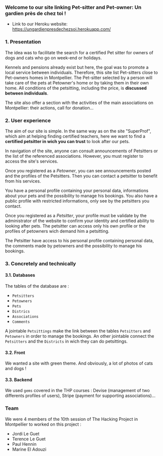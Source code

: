 ### Welcome to our site linking Pet-sitter and Pet-owner: **Un gardien près de chez toi** !

- Link to our Heroku website: https://ungardienpresdechezsoi.herokuapp.com/

### 1. Presentation

The idea was to facilitate the search for a certified Pet sitter for owners of dogs and cats who go on week-end or holidays.

Kennels and pensions already exist but here, the goal was to  promote a local service between individuals. Therefore, this site list Pet-sitters close to Pet-owners homes in Montpellier. The Pet-sitter selected by a person will take care of the pets at Petowner's home or by taking them in their own home. All conditions of the petsitting, including the price, is **discussed between individuals**.

The site also offer a section with the activities of the main associations on Montpellier: their actions, call for donation...

### 2. User experience

The aim of our site is simple. In the same way as on the site "SuperProf", which aim at helping finding certified teachers, here we want to find a **certified petsitter in wich you can trust** to look after our pets.

In navigation of the site, anyone can consult announcements of Petsitters or the list of the referenced associations. However, you must register to access the site's services.

Once you registered as a *Petowner*, you can see announcements posted and the profiles of the Petsitters. Then you can contact a petsitter to benefit from his services.

You have a personal profile containing your personal data, informations about your pets and the possibility to manage his bookings. You also have a public profile with restricted informations, only see by the petsitters you contact.

Once you registered as a *Petsitter*, your profile must be validate by the administrator of the website to confirm your identity and certified ability to looking after pets. The petsitter can access only his own profile or the profiles of petowners wich demand him a petsitting.

The Petsitter have access to his personal profile containing personal data, the comments made by petowners and the possibility to manage his bookings.
​
​
### 3. Concretely and technically

#### 3.1. Databases

The tables of the database are :

* `Petsitters`
* `Petowners`
* `Pets`
* `Districs`
* `Associations`
* `Comments`

A jointable `Petsittings` make the link between the tables `Petsitters` and `Petowners` in order to manage the bookings. An other jointable connect the `Petsitters` and the `Districts` in wich they can do petsittings.

#### 3.2. Front

We wanted a site with green theme. And obviously, a lot of photos of cats and dogs !


#### 3.3. Backend

We used `gems` covered in the THP courses : Devise (management of two differents profiles of users), Stripe (payment for supporting associations)...

### Team
We were 4 members of the 10th session of The Hacking Project in Montpellier to worked on this project :
- Jordi Le Guet
- Terence Le Guet
- Paul Hennin
- Marine El Adouzi
